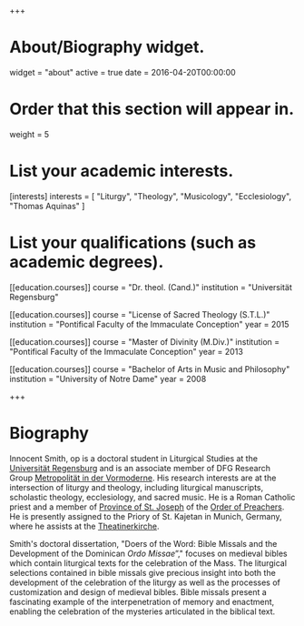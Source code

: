 +++
# About/Biography widget.
widget = "about"
active = true
date = 2016-04-20T00:00:00

# Order that this section will appear in.
weight = 5

# List your academic interests.
[interests]
  interests = [
    "Liturgy",
    "Theology",
    "Musicology",
    "Ecclesiology",
    "Thomas Aquinas"
  ]

# List your qualifications (such as academic degrees).
[[education.courses]]
  course = "Dr. theol. (Cand.)"
  institution = "Universität Regensburg" 

[[education.courses]]
  course = "License of Sacred Theology (S.T.L.)"
  institution = "Pontifical Faculty of the Immaculate Conception"
  year = 2015

[[education.courses]]
  course = "Master of Divinity (M.Div.)"
  institution = "Pontifical Faculty of the Immaculate Conception"
  year = 2013

[[education.courses]]
  course = "Bachelor of Arts in Music and Philosophy"
  institution = "University of Notre Dame"
  year = 2008
 
+++

# Biography

Innocent Smith, op is a doctoral student in Liturgical Studies at the [Universität Regensburg](https://www.uni-regensburg.de/theologie/liturgiewissenschaft/index.html) and is an associate member of DFG Research Group [Metropolität in der Vormoderne](https://www.uni-regensburg.de/philosophie-kunst-geschichte-gesellschaft/metropolitaet-vormoderne/startseite/index.html). His research interests are at the intersection of liturgy and theology, including liturgical manuscripts, scholastic theology, ecclesiology, and sacred music. He is a Roman Catholic priest and a member of [Province of St. Joseph](https://opeast.org/) of the [Order of Preachers](https://www.op.org). He is presently assigned to the Priory of St. Kajetan in Munich, Germany, where he assists at the [Theatinerkirche](http://www.theatinerkirche.de/).

Smith's doctoral dissertation, "Doers of the Word: Bible Missals and the Development of the Dominican *Ordo Missae*”," focuses on medieval bibles which contain liturgical texts for the celebration of the Mass. The liturgical selections contained in bible missals give precious insight into both the development of the celebration of the liturgy as well as the processes of customization and design of medieval bibles. Bible missals present a fascinating example of the interpenetration of memory and enactment, enabling the celebration of the mysteries articulated in the biblical text.
